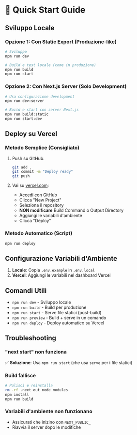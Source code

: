 # 🚀 Quick Start Guide

## Sviluppo Locale

### Opzione 1: Con Static Export (Produzione-like)
```bash
# Sviluppo
npm run dev

# Build e test locale (come in produzione)
npm run build
npm run start
```

### Opzione 2: Con Next.js Server (Solo Development)
```bash
# Usa configurazione development
npm run dev:server

# Build e start con server Next.js
npm run build:static
npm run start:dev
```

## Deploy su Vercel

### Metodo Semplice (Consigliato)
1. Push su GitHub:
   ```bash
   git add .
   git commit -m "Deploy ready"
   git push
   ```

2. Vai su [vercel.com](https://vercel.com):
   - Accedi con GitHub
   - Clicca "New Project"
   - Seleziona il repository
   - **NON modificare** Build Command o Output Directory
   - Aggiungi le variabili d'ambiente
   - Clicca "Deploy"

### Metodo Automatico (Script)
```bash
npm run deploy
```

## Configurazione Variabili d'Ambiente

1. **Locale**: Copia `.env.example` in `.env.local`
2. **Vercel**: Aggiungi le variabili nel dashboard Vercel

## Comandi Utili

- `npm run dev` - Sviluppo locale
- `npm run build` - Build per produzione
- `npm run start` - Serve file statici (post-build)
- `npm run preview` - Build + serve in un comando
- `npm run deploy` - Deploy automatico su Vercel

## Troubleshooting

### "next start" non funziona
✅ **Soluzione**: Usa `npm run start` (che usa `serve` per i file statici)

### Build fallisce
```bash
# Pulisci e reinstalla
rm -rf .next out node_modules
npm install
npm run build
```

### Variabili d'ambiente non funzionano
- Assicurati che inizino con `NEXT_PUBLIC_`
- Riavvia il server dopo le modifiche